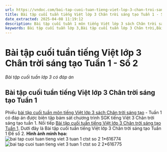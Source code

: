 ```yaml
---
url: https://vndoc.com/bai-tap-cuoi-tuan-tieng-viet-lop-3-chan-troi-sang-tao-tuan-1-so-2-325143
title: Bài tập cuối tuần tiếng Việt lớp 3 Chân trời sáng tạo Tuần 1 - Số 2 - Bài tập cuối tuần lớp 3 có đáp án - VnDoc.com
date_extracted: 2025-04-08 11:19:12
description: Bài tập cuối tuần 1 môn tiếng Việt lớp 3 sách Chân trời sáng tạo có đáp án tổng hợp nhiều dạng bài tập khác nhau ở tuần 1 giúp các em luyện tập và hiểu sâu hơn kiến thức tuần 1.
keywords: Bài tập cuối tuần lớp 3,Bài tập cuối tuần lớp 3 Chân trời,Bài tập cuối tuần tiếng Việt lớp 3 tuần 1,bài tập cuối tuần tiếng việt 3 tuần 1,bài tập cuối tuần môn tiếng việt lớp 3 chân trời sáng tạo tuần 1,bài tập cuối tuần tiếng việt lớp 3 sách chân trời sáng tạo tuần 1,bài tập cuối tuần 1 môn tiếng việt lớp 3 chân trời sáng tạo,bài tập cuối tuần 1 tiếng việt 3 chân trời sáng tạo,bài tập tiếng việt lớp 3 tuần 1,phiếu bài tập tiếng việt lớp 3 tuần 1,đề tiếng việt lớp 3 tuần 1
---
```


# Bài tập cuối tuần tiếng Việt lớp 3 Chân trời sáng tạo Tuần 1 - Số 2
 _Bài tập cuối tuần lớp 3 có đáp án_
## Bài tập cuối tuần tiếng Việt lớp 3 Chân trời sáng tạo Tuần 1
Phiếu [bài tập cuối tuần môn tiếng Việt lớp 3 sách Chân trời sáng tạo](<https://vndoc.com/bai-tap-cuoi-tuan-lop-3-mon-tieng-viet-chan-troi>) \- Tuần 1 có đáp án được biên tập bám sát chương trình SGK tiếng Việt 3 Chân trời sáng tạo tuần 1.
Nối tiếp [Bài tập cuối tuần tiếng Việt lớp 3 Chân trời sáng tạo Tuần 1](<https://vndoc.com/bai-tap-cuoi-tuan-tieng-viet-lop-3-chan-troi-sang-tao-tuan-1-325117>). Dưới đây là Bài tập cuối tuần tiếng Việt lớp 3 Chân trời sáng tạo Tuần 1 Đề số 2.
**Hình ảnh minh họa:**
![bai tap cuoi tuan tieng viet 3 tuan 1 ctst so 2 1*616774](https://i.vdoc.vn/data/image/2024/07/26/bai-tap-cuoi-tuan-tieng-viet-3-tuan-1-ctst-so-2-1.jpg)![bai tap cuoi tuan tieng viet 3 tuan 1 ctst so 2 2*616775](https://i.vdoc.vn/data/image/2024/07/26/bai-tap-cuoi-tuan-tieng-viet-3-tuan-1-ctst-so-2-2.jpg)
